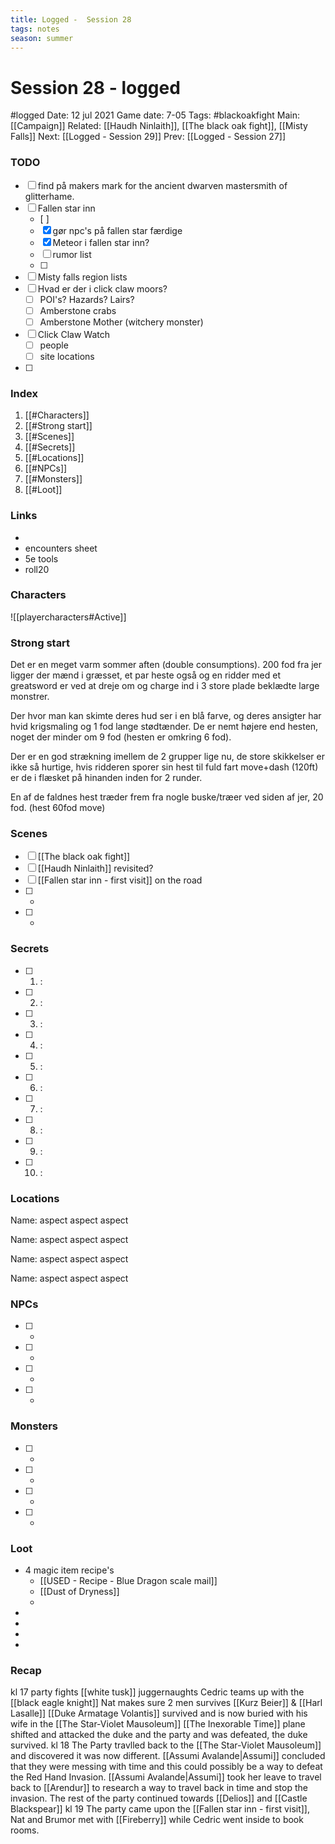 ```yaml
---
title: Logged -  Session 28
tags: notes
season: summer
---
```

 
# Session 28 - logged
#logged 
Date: 12 jul 2021
Game date: 7-05
Tags: #blackoakfight
Main:[[Campaign]] Related: [[Haudh Ninlaith]], [[The black oak fight]], [[Misty Falls]]
Next: [[Logged - Session 29]]
Prev: [[Logged - Session 27]]

### TODO
- [ ] find på makers mark for the ancient dwarven mastersmith of glitterhame.
- [ ] Fallen star inn
	- [ ] 
	- [x] gør npc's på fallen star færdige
	- [x] Meteor i fallen star inn?
	- [ ] rumor list
	- [ ] 
- [ ] Misty falls region lists
- [ ] Hvad er der i click claw moors?
	- [ ] POI's? Hazards? Lairs?
	- [ ] Amberstone crabs
	- [ ] Amberstone Mother (witchery monster)
- [ ] Click Claw Watch
	- [ ] people
	- [ ] site locations
- [ ] 
### Index
1. [[#Characters]]
2. [[#Strong start]]
3. [[#Scenes]]
4. [[#Secrets]]
5. [[#Locations]]
6. [[#NPCs]]
7. [[#Monsters]]
8. [[#Loot]]

### Links
- 
- encounters sheet
- 5e tools
- roll20

### Characters
![[playercharacters#Active]]
### Strong start
Det er en meget varm sommer aften (double consumptions). 200 fod fra jer ligger der mænd i græsset, et par heste også og en ridder med et greatsword er ved at dreje om og charge ind i 3 store plade beklædte large monstrer. 

Der hvor man kan skimte deres hud ser i en blå farve, og deres ansigter har hvid krigsmaling og 1 fod lange stødtænder. De er nemt højere end hesten, noget der minder om 9 fod (hesten er omkring 6 fod).

Der er en god strækning imellem de 2 grupper lige nu, de store skikkelser er ikke så hurtige, hvis ridderen sporer sin hest til fuld fart move+dash (120ft) er de i flæsket på hinanden inden for 2 runder. 

En af de faldnes hest træder frem fra nogle buske/træer ved siden af jer, 20 fod.  (hest 60fod move)

### Scenes
- [ ] [[The black oak fight]]
- [ ] [[Haudh Ninlaith]] revisited?
- [ ] [[Fallen star inn - first visit]] on the road
- [ ] *
- [ ] *  

### Secrets
- [ ] 1. : 
- [ ] 2. :
- [ ] 3. :
- [ ] 4. :
- [ ] 5. :
- [ ] 6. :
- [ ] 7. :
- [ ] 8. :
- [ ] 9. :
- [ ] 10. :

### Locations
Name:
aspect
aspect
aspect

Name:
aspect
aspect
aspect

Name:
aspect
aspect
aspect

Name:
aspect
aspect
aspect

### NPCs
- [ ] * 
- [ ] * 
- [ ] * 
- [ ] * 

### Monsters
- [ ] * 
- [ ] * 
- [ ] * 
- [ ] * 

### Loot
* 4 magic item recipe's
	* [[USED - Recipe - Blue Dragon scale mail]]
	* [[Dust of Dryness]]
	* 
* 
* 
* 
* 

### Recap
kl 17
party fights [[white tusk]] juggernaughts
Cedric teams up with the [[black eagle knight]]
Nat makes sure 2 men survives [[Kurz Beier]] & [[Harl Lasalle]]
[[Duke Armatage Volantis]] survived and is now buried with his wife in the [[The Star-Violet Mausoleum]]
[[The Inexorable Time]] plane shifted and attacked the duke and the party and was defeated, the duke survived.
kl 18
The Party travlled back to the [[The Star-Violet Mausoleum]] and discovered it was now different.
[[Assumi Avalande|Assumi]] concluded that they were messing with time and this could possibly be a way to defeat the Red Hand Invasion. 
[[Assumi Avalande|Assumi]] took her leave to travel back to [[Arendur]] to research a way to travel back in time and stop the invasion.
The rest of the party continued towards [[Delios]] and [[Castle Blackspear]]
kl 19
The party came upon the [[Fallen star inn - first visit]], Nat and Brumor met with [[Fireberry]] while Cedric went inside to book rooms.
